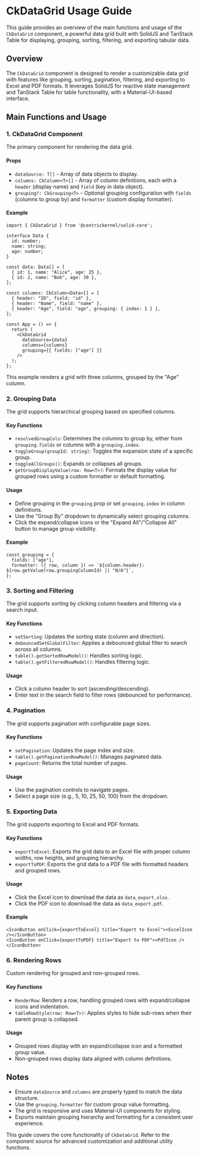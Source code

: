 # CkDataGrid Usage Guide

This guide provides an overview of the main functions and usage of the `CkDataGrid` component, a powerful data grid built with SolidJS and TanStack Table for displaying, grouping, sorting, filtering, and exporting tabular data.

## Overview

The `CkDataGrid` component is designed to render a customizable data grid with features like grouping, sorting, pagination, filtering, and exporting to Excel and PDF formats. It leverages SolidJS for reactive state management and TanStack Table for table functionality, with a Material-UI-based interface.

## Main Functions and Usage

### 1. CkDataGrid Component

The primary component for rendering the data grid.

#### Props
- `dataSource: T[]` - Array of data objects to display.
- `columns: CkColumn<T>[]` - Array of column definitions, each with a `header` (display name) and `field` (key in data object).
- `grouping?: CkGrouping<T>` - Optional grouping configuration with `fields` (columns to group by) and `formatter` (custom display formatter).

#### Example
```tsx
import { CkDataGrid } from '@centrickernel/solid-core';

interface Data {
  id: number;
  name: string;
  age: number;
}

const data: Data[] = [
  { id: 1, name: "Alice", age: 25 },
  { id: 2, name: "Bob", age: 30 },
];

const columns: CkColumn<Data>[] = [
  { header: "ID", field: "id" },
  { header: "Name", field: "name" },
  { header: "Age", field: "age", grouping: { index: 1 } },
];

const App = () => {
  return (
    <CkDataGrid
      dataSource={data}
      columns={columns}
      grouping={{ fields: ["age"] }}
    />
  );
};
```

This example renders a grid with three columns, grouped by the "Age" column.

### 2. Grouping Data

The grid supports hierarchical grouping based on specified columns.

#### Key Functions
- `resolvedGroupCols`: Determines the columns to group by, either from `grouping.fields` or columns with a `grouping.index`.
- `toggleGroup(groupId: string)`: Toggles the expansion state of a specific group.
- `toggleAllGroups()`: Expands or collapses all groups.
- `getGroupDisplayValue(row: Row<T>)`: Formats the display value for grouped rows using a custom formatter or default formatting.

#### Usage
- Define grouping in the `grouping` prop or set `grouping.index` in column definitions.
- Use the "Group By" dropdown to dynamically select grouping columns.
- Click the expand/collapse icons or the "Expand All"/"Collapse All" button to manage group visibility.

#### Example
```tsx
const grouping = {
  fields: ["age"],
  formatter: ({ row, column }) => `${column.header}: ${row.getValue(row.groupingColumnId) || "N/A"}`,
};
```

### 3. Sorting and Filtering

The grid supports sorting by clicking column headers and filtering via a search input.

#### Key Functions
- `setSorting`: Updates the sorting state (column and direction).
- `debouncedSetGlobalFilter`: Applies a debounced global filter to search across all columns.
- `table().getSortedRowModel()`: Handles sorting logic.
- `table().getFilteredRowModel()`: Handles filtering logic.

#### Usage
- Click a column header to sort (ascending/descending).
- Enter text in the search field to filter rows (debounced for performance).

### 4. Pagination

The grid supports pagination with configurable page sizes.

#### Key Functions
- `setPagination`: Updates the page index and size.
- `table().getPaginationRowModel()`: Manages paginated data.
- `pageCount`: Returns the total number of pages.

#### Usage
- Use the pagination controls to navigate pages.
- Select a page size (e.g., 5, 10, 25, 50, 100) from the dropdown.

### 5. Exporting Data

The grid supports exporting to Excel and PDF formats.

#### Key Functions
- `exportToExcel`: Exports the grid data to an Excel file with proper column widths, row heights, and grouping hierarchy.
- `exportToPDF`: Exports the grid data to a PDF file with formatted headers and grouped rows.

#### Usage
- Click the Excel icon to download the data as `data_export.xlsx`.
- Click the PDF icon to download the data as `data_export.pdf`.

#### Example
```tsx
<IconButton onClick={exportToExcel} title="Export to Excel"><ExcelIcon /></IconButton>
<IconButton onClick={exportToPDF} title="Export to PDF"><PdfIcon /></IconButton>
```

### 6. Rendering Rows

Custom rendering for grouped and non-grouped rows.

#### Key Functions
- `RenderRow`: Renders a row, handling grouped rows with expand/collapse icons and indentation.
- `tableRowStyle(row: Row<T>)`: Applies styles to hide sub-rows when their parent group is collapsed.

#### Usage
- Grouped rows display with an expand/collapse icon and a formatted group value.
- Non-grouped rows display data aligned with column definitions.

## Notes
- Ensure `dataSource` and `columns` are properly typed to match the data structure.
- Use the `grouping.formatter` for custom group value formatting.
- The grid is responsive and uses Material-UI components for styling.
- Exports maintain grouping hierarchy and formatting for a consistent user experience.

This guide covers the core functionality of `CkDataGrid`. Refer to the component source for advanced customization and additional utility functions.